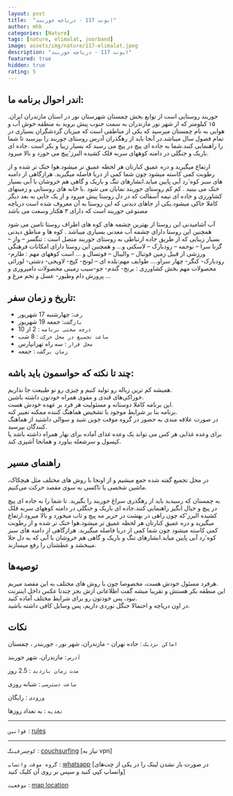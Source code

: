 ```yaml
---
layout: post
title:  "ایونت 117 - دریاچه جوربند"
author: mhk
categories: [Nature]
tags: [nature, elimalat, joorband]
image: assets/img/nature/117-elimalat.jpeg
description: "ایونت 117 - دریاچه جوربند"
featured: true
hidden: true
rating: 5
---
```


## اندر احوال برنامه ما:  
جوربند روستایی است از توابع بخش چمستان شهرستان نور در استان مازندران ایران. ۱۵ کیلومتر که از شهر نور مازندران به سمت جنوب پیش بروید به منطقه خوش آب و هوایی به نام چمستان میرسید که یکی از مناطقی است که میزبان گردشگران بسیاری در تمام فصول سال میباشد.در آنجا باید از رهگذران آدرس روستای جوربند را بپرسید تا شما را راهنمایی کنند.شما به جاده ای پیچ در پیچ می رسید که بسیار زیبا و بکر است .جاده ای باریک و جنگلی در دامنه کوههای سربه فلک کشیده البرز٬پیچ می خورد و بالا میرود.  

ارتفاع میگیرید و دره عمیق کنارتان هر لحظه عمیق تر میشود.هوا خنک تر شده و از رطوبت کمی کاسته میشود چون شما کمی از دریا فاصله میگیرید. هرازگاهی از دامنه های سبز کوه٬رد آبی پایین میاید.ابشارهای تنگ و باریک و گاهی هم خروشان با آبی بسیار خنک می بینید . کم کم روستای جوربند نمایان می شود .با خانه های روستایی و زمینهای کشاورزی و جاده ای نیمه آسفالت که در دل روستا پیش میرود و از یک جایی به بعد دیگر کاملا خاکی میشود.یکی از جاهای دیدنی که این روستا به آن معروف شده است دریاچه مصنوعی جوربند است که دارای ۳ هکتار وسعت می باشد  

آب آشامیدنی این روستا از بهترین چشمه های کوه های اطراف روستا تامین می شود همچنین این روستا دارای چشمه آب معدنی بسیاری میباشد . کوه ها و مناطق دیدنی بسیار زیبایی که از طریق جاده ارتباطی به روستای جوربند متصل است : تنگسر – واز – گزنا سرا – نوجمه – رودبارک – لاسکتی و… و همچنین این روستا دارای امکانات فرهنگی ورزشی از قبیل زمین فوتبال – والیبال – فوتسال و … است کوههای مهم : طارم- رودبارک- کنگر- چهار سراو…. طوایف مهم:بلده ای – لونج- کپج- لاویجی- دشتی- لورائی محصولات مهم بخش کشاورزی : برنج- گندم- جو-سیب زمینی محصولات دامپروری و پرورش دام وطیور- عسل و تخم مرغ و …  

## تاریخ و زمان سفر:  
  - `رفت`: چهارشنبه 17 شهریور  
  - `بازگشت`: جمعه 19 شهریور   
  - `درجه سختی برنامه` : 2 از 10  
  - `ساعت تجمیع در محل حرکت` : 8 شب
  - `محل قرار` : سه راه تهرانپارس
  - `زمان برگشت` : جمعه

## چند تا نکته که حواسمون باید باشه:  
همیشه کم ترین زباله رو تولید کنیم و چیزی رو تو طبیعت جا نذاریم.  
خوراکی‌های قندی و مقوی همراه خودتون داشته باشین.  
این برنامه کاملا دوستانه و مسئولیت هر فرد بر عهده خودش هست.  
برنامه بنا بر شرایط موجود با تشخیص هماهنگ کننده ممکنه تغییر کنه.  
در صورت علاقه مندی به حضور در گروه موقت جوین شید و سوالی داشتید از هماهنگ کنندگان بپرسید.  
برای وعده‌ غذایی هر کس می تواند یک وعده غذای آماده برای نهار همراه داشته باشد یا کپسول و سرشعله بیاورد و همانجا آشپزی کند.  

## راهنمای مسیر
در محل تجمیع گفته شده جمع میشیم و از اونجا با روش های مختلف مثل هیچکاک، ماشین شخصی یا تاکسی به سوی مقصد حرکت می‌کنیم.  

به چمستان که رسیدید باید از رهگذری سراغ جوربند را بگیرید. تا شما را به جاده ای پیچ در پیچ و خیال انگیز راهنمایی کنند.جاده ای باریک و جنگلی در دامنه کوههای سربه فلک کشیده البرز٬که چون راهی در بهشت در حریر مه پیچ و تاب میخورد و بالا میرود.ارتفاع میگیرید و دره عمیق کنارتان هر لحظه عمیق تر میشود.هوا خنک تر شده و از رطوبت کمی کاسته میشود چون شما کمی از دریا فاصله میگیرید. هرازگاهی از دامنه های سبز کوه٬رد آبی پایین میاید.ابشارهای تنگ و باریک و گاهی هم خروشان با آبی که به دل جلا میبخشد و عطشتان را رفع میسازند.  

## توصیه‌ها
هرفرد مسئول خودش هست، مخصوصا چون با روش های مختلف به این مقصد میریم.  
این منطقه بکر هستش و تقریبا میشه گفت اطلاعاتی ازش بجز چندتا عکس داخل اینترنت نبود، پس خودتون رو برای شرایط مختلف آماده کنید.  
در اون دریاچه و احتمالا جنگل نوردی داریم، پس وسایل کافی داشته باشید.  

## نکات

`اماکن نزدیک` : جاده تهران - مازندران، شهر نور ، جوربندر ، چمستان  

`آدرس` : مازندران، شهر جوربند  

`مدت زمان بازدید` : 2.5 روز  

`ساعت دسترسی` : شبانه روزی  

`ورودی` : رایگان  

`تغذیه` : به تعداد روزها

---

`قوانین` : [rules](/rules-weekend)  

---

`کوچسرفینگ` : [couchsurfing]() [نیاز به vpn]

`گروه موقت واتساپ` : [whatsapp](https://chat.whatsapp.com/FDOv5ujaorg1KVLQmrWRwa) [در صورت باز نشدن لینک را در یکی از چت‌های واتساپ کپی کنید و سپس بر روی آن کلیک کنید]

`موقعیت` : [map location](https://www.google.com/maps/place/Elimalat+Lake/data=!4m2!3m1!1s0x3f8faaa9c8152a7f:0x2db7bd8f2f93362a?sa=X&ved=2ahUKEwjL_vzouu3yAhVinFwKHcRiCLsQ8gF6BAheEAE)
